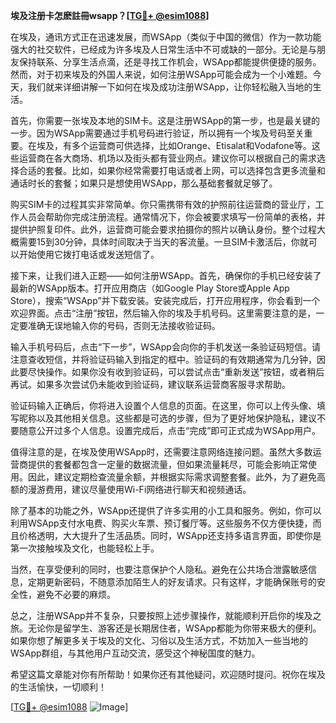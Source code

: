 **埃及注册卡怎麽註冊wsapp？[[TG💪+ @esim1088](https://t.me/s/esim1088)]**

在埃及，通讯方式正在迅速发展，而WSApp（类似于中国的微信）作为一款功能强大的社交软件，已经成为许多埃及人日常生活中不可或缺的一部分。无论是与朋友保持联系、分享生活点滴，还是寻找工作机会，WSApp都能提供便捷的服务。然而，对于初来埃及的外国人来说，如何注册WSApp可能会成为一个小难题。今天，我们就来详细讲解一下如何在埃及成功注册WSApp，让你轻松融入当地的生活。

首先，你需要一张埃及本地的SIM卡。这是注册WSApp的第一步，也是最关键的一步。因为WSApp需要通过手机号码进行验证，所以拥有一个埃及号码至关重要。在埃及，有多个运营商可供选择，比如Orange、Etisalat和Vodafone等。这些运营商在各大商场、机场以及街头都有营业网点。建议你可以根据自己的需求选择合适的套餐。比如，如果你经常需要打电话或者上网，可以选择包含更多流量和通话时长的套餐；如果只是想使用WSApp，那么基础套餐就足够了。

购买SIM卡的过程其实非常简单。你只需携带有效的护照前往运营商的营业厅，工作人员会帮助你完成注册流程。通常情况下，你会被要求填写一份简单的表格，并提供护照复印件。此外，运营商可能会要求拍摄你的照片以确认身份。整个过程大概需要15到30分钟，具体时间取决于当天的客流量。一旦SIM卡激活后，你就可以开始使用它拨打电话或发送短信了。

接下来，让我们进入正题——如何注册WSApp。首先，确保你的手机已经安装了最新的WSApp版本。打开应用商店（如Google Play Store或Apple App Store），搜索“WSApp”并下载安装。安装完成后，打开应用程序，你会看到一个欢迎界面。点击“注册”按钮，然后输入你的埃及手机号码。这里需要注意的是，一定要准确无误地输入你的号码，否则无法接收验证码。

输入手机号码后，点击“下一步”，WSApp会向你的手机发送一条验证码短信。请注意查收短信，并将验证码输入到指定的框中。验证码的有效期通常为几分钟，因此要尽快操作。如果你没有收到验证码，可以尝试点击“重新发送”按钮，或者稍后再试。如果多次尝试仍未能收到验证码，建议联系运营商客服寻求帮助。

验证码输入正确后，你将进入设置个人信息的页面。在这里，你可以上传头像、填写昵称以及其他相关信息。这些都是可选的步骤，但为了更好地保护隐私，建议不要随意公开过多个人信息。设置完成后，点击“完成”即可正式成为WSApp用户。

值得注意的是，在埃及使用WSApp时，还需要注意网络连接问题。虽然大多数运营商提供的套餐都包含一定量的数据流量，但如果流量耗尽，可能会影响正常使用。因此，建议定期检查流量余额，并根据实际需求调整套餐。此外，为了避免高额的漫游费用，建议尽量使用Wi-Fi网络进行聊天和视频通话。

除了基本的功能之外，WSApp还提供了许多实用的小工具和服务。例如，你可以利用WSApp支付水电费、购买火车票、预订餐厅等。这些服务不仅方便快捷，而且价格透明，大大提升了生活品质。同时，WSApp还支持多语言界面，即使你是第一次接触埃及文化，也能轻松上手。

当然，在享受便利的同时，也要注意保护个人隐私。避免在公共场合泄露敏感信息，定期更新密码，不随意添加陌生人的好友请求。只有这样，才能确保账号的安全性，避免不必要的麻烦。

总之，注册WSApp并不复杂，只要按照上述步骤操作，就能顺利开启你的埃及之旅。无论你是留学生、游客还是长期居住者，WSApp都能为你带来极大的便利。如果你想了解更多关于埃及的文化、习俗以及生活方式，不妨加入一些当地的WSApp群组，与其他用户互动交流，感受这个神秘国度的魅力。

希望这篇文章能对你有所帮助！如果你还有其他疑问，欢迎随时提问。祝你在埃及的生活愉快，一切顺利！

[[TG💪+ @esim1088](https://t.me/s/esim1088) ![Image](https://i.postimg.cc/4NQfJmqS/Snipaste-2025-05-13-00-14-12.png)]